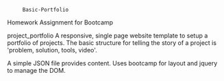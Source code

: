          Basic-Portfolio
Homework Assignment for Bootcamp

project_portfolio
A responsive, single page website template to setup a portfolio of projects. The basic structure for telling the story of a project is 'problem, solution, tools, video'.

A simple JSON file provides content. Uses bootcamp for layout and jquery to manage the DOM.
